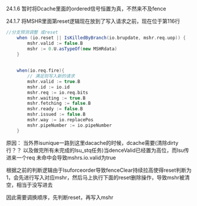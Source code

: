 24.1.6
暂时将Dcache里面的ordered信号恒置为真，不然来不及fence


24.1.7 
将MSHR里面第reset逻辑现在放到了写入请求之前，现在位于第116行

```scala
//分支预测调整 或reset
    when (io.reset || IsKilledByBranch(io.brupdate, mshr.req.uop)) {
        mshr.valid := false.B
        mshr := 0.U.asTypeOf(new MSHRdata)
    }
    
    
    when(io.req.fire){
        // 满足则写入新的请求
        mshr.valid := true.B
        mshr.id := io.id
        mshr.req := io.req.bits
        mshr.waiting := true.B
        mshr.fetching := false.B
        mshr.ready := false.B
        mshr.issued := false.B
        mshr.way := io.replacePos
        mshr.pipeNumber := io.pipeNumber
    }
```
原因：
当外界isunique一路到这里dacache的时候，dcache需要(清除dirty行？？ 以及做完所有未完成的lsu_stq任务)当denceValid已经置为高位，而lsu传进来一个req
未命中会导致mshrs.io.valid为true

根据之前的判断逻辑由于lsuforceorder导致fenceClear持续拉高使得reset判断为1，会先进行写入对应mshr，然后马上执行下面的reset删除操作，导致mshr被清空，相当于没写进去

因此需要调换顺序，先判断reset，再写入mshr